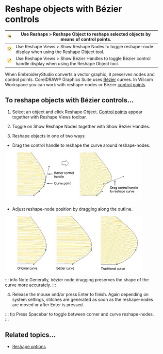 # Reshape objects with Bézier controls

| ![ReshapeObject00028.png](assets/ReshapeObject00028.png)       | Use Reshape > Reshape Object to reshape selected objects by means of control points.                                |
| -------------------------------------------------------------- | ------------------------------------------------------------------------------------------------------------------- |
| ![ShowReshapeNodes00029.png](assets/ShowReshapeNodes00029.png) | Use Reshape Views > Show Reshape Nodes to toggle reshape-node display when using the Reshape Object tool.           |
| ![ShowHandles00030.png](assets/ShowHandles00030.png)           | Use Reshape Views > Show Bézier Handles to toggle Bézier control handle display when using the Reshape Object tool. |

When EmbroideryStudio converts a vector graphic, it preserves nodes and control points. CorelDRAW® Graphics Suite uses [Bézier](../../glossary/glossary) curves. In Wilcom Workspace you can work with reshape-nodes or Bézier [control points](../../glossary/glossary#control-points).

## To reshape objects with Bézier controls...

1. Select an object and click Reshape Object. [Control points](../../glossary/glossary) appear together with Reshape Views toolbar.

2. Toggle on Show Reshape Nodes together with Show Bézier Handles.

3. Reshape objects in one of two ways:

- Drag the control handle to reshape the curve around reshape-nodes.

![reshape00031.png](assets/reshape00031.png)

- Adjust reshape-node position by dragging along the outline.

![reshape00034.png](assets/reshape00034.png)

::: info Note
Generally, bézier node dragging preserves the shape of the curve more accurately.
:::

4. Release the mouse and/or press Enter to finish. Again depending on system settings, stitches are generated as soon as the reshape-nodes are moved or after Enter is pressed.

::: tip
Press Spacebar to toggle between corner and curve reshape-nodes.
:::

## Related topics...

- [Reshape options](../../Setup/settings/Reshape_options)
